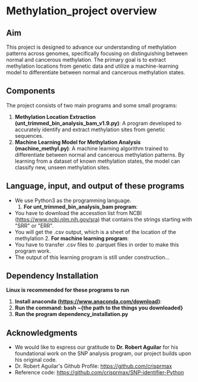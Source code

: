 # Methylation_project overview

## Aim
This project is designed to advance our understanding of methylation patterns across genomes, specifically focusing on distinguishing between normal and cancerous methylation. The primary goal is to extract methylation locations from genetic data and utilize a machine-learning model to differentiate between normal and cancerous methylation states.

## Components
The project consists of two main programs and some small programs:
1. **Methylation Location Extraction (unt_trimmed_bin_analysis_bam_v1.9.py)**: A program developed to accurately identify and extract methylation sites from genetic sequences. 
2. **Machine Learning Model for Methylation Analysis (machine_methyl.py)**: A  machine learning algorithm trained to differentiate between normal and cancerous methylation patterns. By learning from a dataset of known methylation states, the model can classify new, unseen methylation sites.

## Language, input, and output of these programs
- We use Python3 as the programming language.
  1. **For unt_trimmed_bin_analysis_bam program**:
- You have to download the accesstion list from NCBI (https://www.ncbi.nlm.nih.gov/sra) that contains the strings starting with "SRR" or "ERR".
- You will get the .csv output, which is a sheet of the location of the methylation
  2. **For machine learning program**:
- You have to transfer .csv files to .parquet files in order to make this program work.
- The output of this learning program is still under construction...
  
## Dependency Installation
**Linux is recommended for these programs to run**
1. **Install anaconda (https://www.anaconda.com/download)**:
2. **Run the command: bash ~{the path to the things you downloaded}**
3. **Run the program dependency_installation.py**
   

## Acknowledgments
- We would like to express our gratitude to **Dr. Robert Aguilar** for his foundational work on the SNP analysis program, our project builds upon his original code.
- Dr. Robert Aguilar's Github Profile: https://github.com/crisprmax
- Reference code: https://github.com/crisprmax/SNP-identifier-Python

